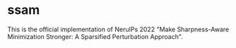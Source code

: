 # ssam
This is the official implementation of NeruIPs 2022 "Make Sharpness-Aware Minimization Stronger: A Sparsified Perturbation Approach".
